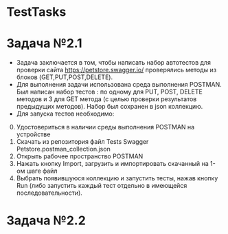 # TestTasks

# **Задача №2.1**
* Задача заключается в том, чтобы написать набор автотестов для проверки сайта https://petstore.swagger.io/ проверялись методы из блоков (GET,PUT,POST,DELETE). 
* Для выполнения задачи использована среда выполнения POSTMAN. Был написан набор тестов : по одному для PUT, POST, DELETE методов и 3 для GET метода (с целью проверки результатов предыдущих методов). Набор был сохранен в json коллекцию.
* Для запуска тестов необходимо: 
0. Удостовериться в наличии среды выполнения POSTMAN на устройстве
1. Скачать из репозитория файл Tests Swagger Petstore.postman_collection.json
2. Открыть рабочее пространство POSTMAN 
3. Нажать кнопку Import, загрузить и импортировать скачанный на 1-ом шаге файл
4. Выбрать появившуюся коллекцию и запустить тесты, нажав кнопку Run (либо запустить каждый тест отдельно в имеющейся последовательности).
# **Задача №2.2**
